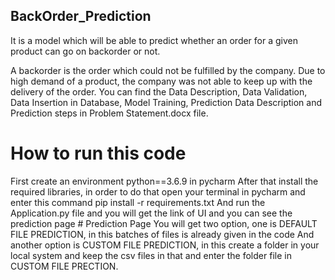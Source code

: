 ## BackOrder_Prediction
It is a model which will be able to predict whether an order for a given product can go on backorder or not. 

A backorder is the order which could not be fulfilled by the company. Due to high demand of a product, the company was not able to keep up with the delivery of the order.
You can find the Data Description, Data Validation, Data Insertion in Database, Model Training, Prediction Data Description and Prediction steps in Problem Statement.docx file.
  # How to run this code
  First create an environment python==3.6.9 in pycharm
  After that install the required libraries, in order to do that open your terminal in pycharm and enter this command
  pip install -r requirements.txt
  And run the Application.py file and you will get the link of UI and you can see the prediction page
    # Prediction Page
    You will get two option, one is DEFAULT FILE PREDICTION, in this batches of files is already given in the code
    And another option is CUSTOM FILE PREDICTION, in this create a folder in your local system and keep the csv files in that and enter the folder file in CUSTOM FILE PRECTION.
  
